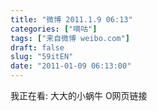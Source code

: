 ```yaml
---
title: "微博 2011.1.9 06:13"
categories: ["嘀咕"]
tags: ["来自微博 weibo.com"]
draft: false
slug: "59itEN"
date: "2011-01-09 06:13:00"
---
```


<p>我正在看: 大大的小蜗牛  O网页链接 ​​​​</p>
